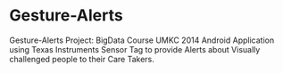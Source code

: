 # Gesture-Alerts
Gesture-Alerts Project: BigData Course UMKC 2014
Android Application using Texas Instruments Sensor Tag to provide Alerts about Visually challenged people to their Care Takers.
